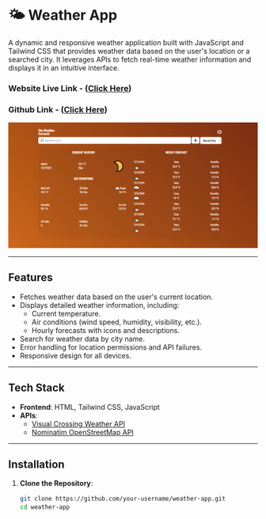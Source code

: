 # 🌤️ Weather App

A dynamic and responsive weather application built with JavaScript and Tailwind CSS that provides weather data based on the user's location or a searched city. It leverages APIs to fetch real-time weather information and displays it in an intuitive interface.

### Website Live Link - ([Click Here](https://weather-forecast-internshala.netlify.app/))

### Github Link - ([Click Here](https://github.com/Aditya-Deshmukh9/weather-forecast-webapp-javascript))

<img src="./assets/prjimg.png" alt="Project Screenshot" />

---

## Features

- Fetches weather data based on the user's current location.
- Displays detailed weather information, including:
  - Current temperature.
  - Air conditions (wind speed, humidity, visibility, etc.).
  - Hourly forecasts with icons and descriptions.
- Search for weather data by city name.
- Error handling for location permissions and API failures.
- Responsive design for all devices.

---

## Tech Stack

- **Frontend**: HTML, Tailwind CSS, JavaScript
- **APIs**:
  - [Visual Crossing Weather API](https://www.visualcrossing.com/weather-api)
  - [Nominatim OpenStreetMap API](https://nominatim.org/)

---

## Installation

1. **Clone the Repository**:
   ```bash
   git clone https://github.com/your-username/weather-app.git
   cd weather-app
   ```
